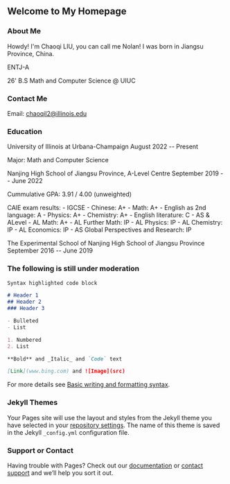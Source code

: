 ## Welcome to My Homepage

### About Me
Howdy! I'm Chaoqi LIU, you can call me Nolan! I was born in Jiangsu Province, China.

ENTJ-A

26' B.S Math and Computer Science @ UIUC

### Contact Me
Email: chaoqil2@illinois.edu

### Education
University of Illinois at Urbana-Champaign          August 2022 -- Present

  Major: Math and Computer Science

Nanjing High School of Jiangsu Province, A-Level Centre          September 2019 -- June 2022
  
  Cummulative GPA: 3.91 / 4.00 (unweighted)
  
  CAIE exam results:
    - IGCSE
      - Chinese: A+
      - Math: A+
      - English as 2nd language: A
      - Physics: A+
      - Chemistry: A+
      - English literature: C
    - AS & ALevel
      - AL Math: A+
      - AL Further Math: IP
      - AL Physics: IP
      - AL Chemistry: IP
      - AL Economics: IP
      - AS Global Perspectives and Research: IP
  
The Experimental School of Nanjing High School of Jiangsu Province          September 2016 -- June 2019



### The following is still under moderation
```markdown
Syntax highlighted code block

# Header 1
## Header 2
### Header 3

- Bulleted
- List

1. Numbered
2. List

**Bold** and _Italic_ and `Code` text

[Link](www.bing.com) and ![Image](src)
```

For more details see [Basic writing and formatting syntax](https://docs.github.com/en/github/writing-on-github/getting-started-with-writing-and-formatting-on-github/basic-writing-and-formatting-syntax).

### Jekyll Themes

Your Pages site will use the layout and styles from the Jekyll theme you have selected in your [repository settings](https://github.com/Chaoqi-LIU/Chaoqi-LIU.github.io/settings/pages). The name of this theme is saved in the Jekyll `_config.yml` configuration file.

### Support or Contact

Having trouble with Pages? Check out our [documentation](https://docs.github.com/categories/github-pages-basics/) or [contact support](https://support.github.com/contact) and we’ll help you sort it out.
